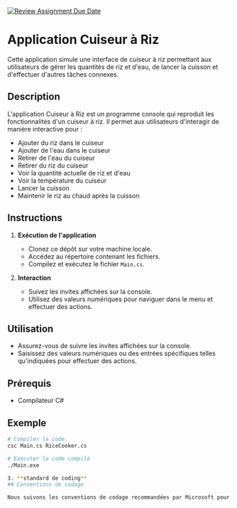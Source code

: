 [![Review Assignment Due Date](https://classroom.github.com/assets/deadline-readme-button-24ddc0f5d75046c5622901739e7c5dd533143b0c8e959d652212380cedb1ea36.svg)](https://classroom.github.com/a/PHq8Kfj_)

# Application Cuiseur à Riz

Cette application simule une interface de cuiseur à riz permettant aux utilisateurs de gérer les quantités de riz et d'eau, de lancer la cuisson et d'effectuer d'autres tâches connexes.

## Description

L'application Cuiseur à Riz est un programme console qui reproduit les fonctionnalités d'un cuiseur à riz. Il permet aux utilisateurs d'interagir de manière interactive pour :

- Ajouter du riz dans le cuiseur
- Ajouter de l'eau dans le cuiseur
- Retirer de l'eau du cuiseur
- Retirer du riz du cuiseur
- Voir la quantité actuelle de riz et d'eau
- Voir la température du cuiseur
- Lancer la cuisson
- Maintenir le riz au chaud après la cuisson

## Instructions

1. **Exécution de l'application**
    - Clonez ce dépôt sur votre machine locale.
    - Accédez au répertoire contenant les fichiers.
    - Compilez et exécutez le fichier `Main.cs`.

2. **Interaction**
    - Suivez les invites affichées sur la console.
    - Utilisez des valeurs numériques pour naviguer dans le menu et effectuer des actions.

## Utilisation

- Assurez-vous de suivre les invites affichées sur la console.
- Saisissez des valeurs numériques ou des entrées spécifiques telles qu'indiquées pour effectuer des actions.

## Prérequis

- Compilateur C#

## Exemple

```bash
# Compiler le code
csc Main.cs RiceCooker.cs

# Exécuter le code compilé
./Main.exe

3. **standard de coding**
## Conventions de codage

Nous suivons les conventions de codage recommandées par Microsoft pour C#. Vous pouvez consulter ces conventions [ici](https://learn.microsoft.com/en-us/dotnet/csharp/fundamentals/coding-style/coding-conventions).
